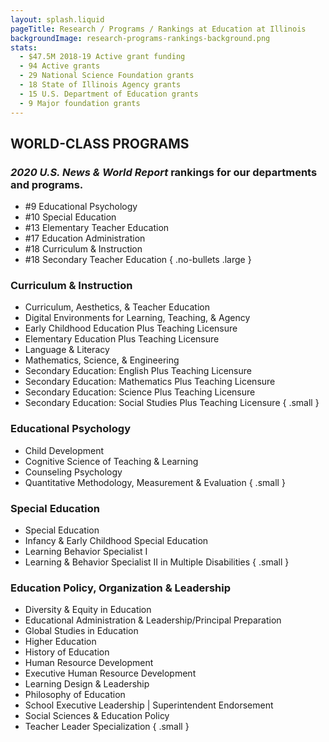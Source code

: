 ```yaml
---
layout: splash.liquid
pageTitle: Research / Programs / Rankings at Education at Illinois
backgroundImage: research-programs-rankings-background.png
stats: 
  - $47.5M 2018-19 Active grant funding
  - 94 Active grants
  - 29 National Science Foundation grants
  - 18 State of Illinois Agency grants
  - 15 U.S. Department of Education grants 
  - 9 Major foundation grants
---
```

## WORLD-CLASS PROGRAMS
### *2020 U.S. News & World Report* rankings for our departments and programs.
* #9 Educational Psychology
* #10 Special Education
* #13 Elementary Teacher Education
* #17 Education Administration
* #18 Curriculum & Instruction
* #18 Secondary Teacher Education 
{ .no-bullets .large }

### Curriculum & Instruction 
* Curriculum, Aesthetics, & Teacher Education
* Digital Environments for Learning, Teaching, & Agency 
* Early Childhood Education Plus Teaching Licensure 
* Elementary Education Plus Teaching Licensure 
* Language & Literacy 
* Mathematics, Science, & Engineering 
* Secondary Education: English Plus Teaching Licensure 
* Secondary Education: Mathematics Plus Teaching Licensure 
* Secondary Education: Science Plus Teaching Licensure 
* Secondary Education: Social Studies Plus Teaching Licensure
{ .small }

### Educational Psychology 
* Child Development 
* Cognitive Science of Teaching & Learning 
* Counseling Psychology 
* Quantitative Methodology, Measurement & Evaluation
{ .small }

### Special Education 
* Special Education 
* Infancy & Early Childhood Special Education 
* Learning Behavior Specialist I 
* Learning & Behavior Specialist II in Multiple Disabilities
{ .small }

### Education Policy, Organization & Leadership 
* Diversity & Equity in Education 
* Educational Administration & Leadership/Principal Preparation 
* Global Studies in Education 
* Higher Education 
* History of Education 
* Human Resource Development 
* Executive Human Resource Development 
* Learning Design & Leadership 
* Philosophy of Education 
* School Executive Leadership | Superintendent Endorsement 
* Social Sciences & Education Policy 
* Teacher Leader Specialization
{ .small }
